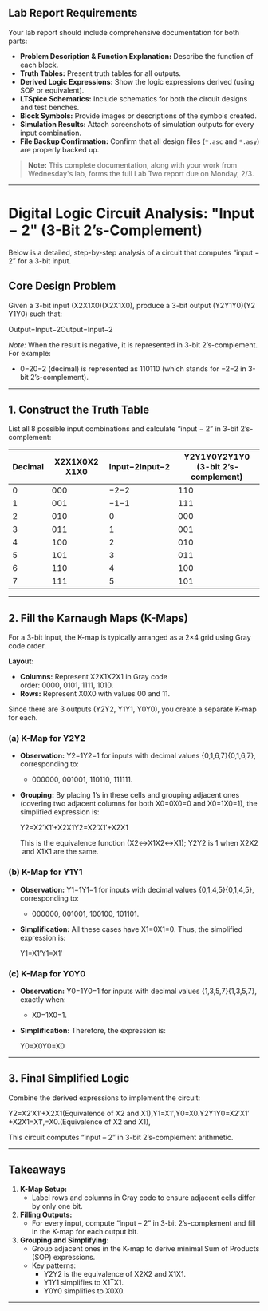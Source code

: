 ## Lab Report Requirements

Your lab report should include comprehensive documentation for both parts:

- **Problem Description & Function Explanation:** Describe the function of each block.
- **Truth Tables:** Present truth tables for all outputs.
- **Derived Logic Expressions:** Show the logic expressions derived (using SOP or equivalent).
- **LTSpice Schematics:** Include schematics for both the circuit designs and test benches.
- **Block Symbols:** Provide images or descriptions of the symbols created.
- **Simulation Results:** Attach screenshots of simulation outputs for every input combination.
- **File Backup Confirmation:** Confirm that all design files (`*.asc` and `*.asy`) are properly backed up.

> **Note:** This complete documentation, along with your work from Wednesday's lab, forms the full Lab Two report due on Monday, 2/3.

---

# Digital Logic Circuit Analysis: "Input − 2" (3-Bit 2’s-Complement)

Below is a detailed, step-by-step analysis of a circuit that computes “input − 2” for a 3-bit input.

## Core Design Problem

Given a 3-bit input (X2X1X0)(X2​X1​X0​), produce a 3-bit output (Y2Y1Y0)(Y2​Y1​Y0​) such that:

Output=Input−2Output=Input−2

_Note:_ When the result is negative, it is represented in 3-bit 2’s-complement.  
For example:

- 0−20−2 (decimal) is represented as 110110 (which stands for −2−2 in 3-bit 2’s-complement).

---

## 1. Construct the Truth Table

List all 8 possible input combinations and calculate “input − 2” in 3-bit 2’s-complement:

|Decimal|X2X1X0X2​X1​X0​|Input−2Input−2|Y2Y1Y0Y2​Y1​Y0​ (3-bit 2’s-complement)|
|---|---|---|---|
|0|000|−2−2|110|
|1|001|−1−1|111|
|2|010|0|000|
|3|011|1|001|
|4|100|2|010|
|5|101|3|011|
|6|110|4|100|
|7|111|5|101|

---

## 2. Fill the Karnaugh Maps (K-Maps)

For a 3-bit input, the K-map is typically arranged as a 2×4 grid using Gray code order.

**Layout:**

- **Columns:** Represent X2X1X2​X1​ in Gray code order: 0000, 0101, 1111, 1010.
- **Rows:** Represent X0X0​ with values 00 and 11.

Since there are 3 outputs (Y2Y2​, Y1Y1​, Y0Y0​), you create a separate K-map for each.

### (a) K-Map for Y2Y2​

- **Observation:** Y2=1Y2​=1 for inputs with decimal values {0,1,6,7}{0,1,6,7}, corresponding to:
    
    - 000000, 001001, 110110, 111111.
- **Grouping:** By placing 1’s in these cells and grouping adjacent ones (covering two adjacent columns for both X0=0X0​=0 and X0=1X0​=1), the simplified expression is:
    
    Y2=X2′X1′+X2X1Y2​=X2′​X1′​+X2​X1​
    
    This is the equivalence function (X2↔X1X2​↔X1​); Y2Y2​ is 1 when X2X2​ and X1X1​ are the same.
    

### (b) K-Map for Y1Y1​

- **Observation:** Y1=1Y1​=1 for inputs with decimal values {0,1,4,5}{0,1,4,5}, corresponding to:
    
    - 000000, 001001, 100100, 101101.
- **Simplification:** All these cases have X1=0X1​=0. Thus, the simplified expression is:
    
    Y1=X1′Y1​=X1′​

### (c) K-Map for Y0Y0​

- **Observation:** Y0=1Y0​=1 for inputs with decimal values {1,3,5,7}{1,3,5,7}, exactly when:
    
    - X0=1X0​=1.
- **Simplification:** Therefore, the expression is:
    
    Y0=X0Y0​=X0​

---

## 3. Final Simplified Logic

Combine the derived expressions to implement the circuit:

Y2=X2′X1′+X2X1(Equivalence of X2 and X1),Y1=X1′,Y0=X0.Y2​Y1​Y0​​=X2′​X1′​+X2​X1​=X1′​,=X0​.​(Equivalence of X2​ and X1​),

This circuit computes “input – 2” in 3-bit 2’s-complement arithmetic.

---

## Takeaways

1. **K-Map Setup:**
    - Label rows and columns in Gray code to ensure adjacent cells differ by only one bit.
2. **Filling Outputs:**
    - For every input, compute “input – 2” in 3-bit 2’s-complement and fill in the K-map for each output bit.
3. **Grouping and Simplifying:**
    - Group adjacent ones in the K-map to derive minimal Sum of Products (SOP) expressions.
    - Key patterns:
        - Y2Y2​ is the equivalence of X2X2​ and X1X1​.
        - Y1Y1​ simplifies to X1‾X1​​.
        - Y0Y0​ simplifies to X0X0​.

---